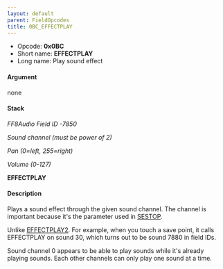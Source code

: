 ```yaml
---
layout: default
parent: FieldOpcodes
title: 0BC_EFFECTPLAY
---
```


-   Opcode: **0x0BC**
-   Short name: **EFFECTPLAY**
-   Long name: Play sound effect

#### Argument

none

#### Stack

  
*FF8Audio Field ID -7850*

*Sound channel (must be power of 2)*

*Pan (0=left, 255=right)*

*Volume (0-127)*

**EFFECTPLAY**

#### Description

Plays a sound effect through the given sound channel. The channel is important because it's the parameter used in [SESTOP](0CD_SESTOP).

Unlike [EFFECTPLAY2](021_EFFECTPLAY2). For example, when you touch a save point, it calls EFFECTPLAY on sound 30, which turns out to be sound 7880 in field IDs.

Sound channel 0 appears to be able to play sounds while it's already playing sounds. Each other channels can only play one sound at a time.
